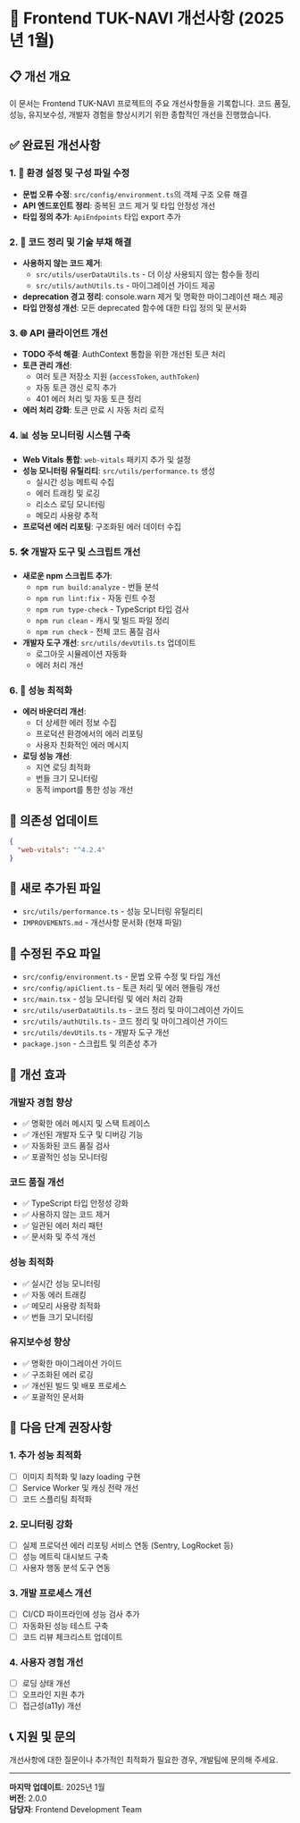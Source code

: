 # 🚀 Frontend TUK-NAVI 개선사항 (2025년 1월)

## 📋 개선 개요
이 문서는 Frontend TUK-NAVI 프로젝트의 주요 개선사항들을 기록합니다. 코드 품질, 성능, 유지보수성, 개발자 경험을 향상시키기 위한 종합적인 개선을 진행했습니다.

## ✅ 완료된 개선사항

### 1. 🔧 환경 설정 및 구성 파일 수정
- **문법 오류 수정**: `src/config/environment.ts`의 객체 구조 오류 해결
- **API 엔드포인트 정리**: 중복된 코드 제거 및 타입 안정성 개선
- **타입 정의 추가**: `ApiEndpoints` 타입 export 추가

### 2. 🧹 코드 정리 및 기술 부채 해결
- **사용하지 않는 코드 제거**: 
  - `src/utils/userDataUtils.ts` - 더 이상 사용되지 않는 함수들 정리
  - `src/utils/authUtils.ts` - 마이그레이션 가이드 제공
- **deprecation 경고 정리**: console.warn 제거 및 명확한 마이그레이션 패스 제공
- **타입 안정성 개선**: 모든 deprecated 함수에 대한 타입 정의 및 문서화

### 3. 🌐 API 클라이언트 개선
- **TODO 주석 해결**: AuthContext 통합을 위한 개선된 토큰 처리
- **토큰 관리 개선**: 
  - 여러 토큰 저장소 지원 (`accessToken`, `authToken`)
  - 자동 토큰 갱신 로직 추가
  - 401 에러 처리 및 자동 토큰 정리
- **에러 처리 강화**: 토큰 만료 시 자동 처리 로직

### 4. 📊 성능 모니터링 시스템 구축
- **Web Vitals 통합**: `web-vitals` 패키지 추가 및 설정
- **성능 모니터링 유틸리티**: `src/utils/performance.ts` 생성
  - 실시간 성능 메트릭 수집
  - 에러 트래킹 및 로깅
  - 리소스 로딩 모니터링
  - 메모리 사용량 추적
- **프로덕션 에러 리포팅**: 구조화된 에러 데이터 수집

### 5. 🛠️ 개발자 도구 및 스크립트 개선
- **새로운 npm 스크립트 추가**:
  - `npm run build:analyze` - 번들 분석
  - `npm run lint:fix` - 자동 린트 수정
  - `npm run type-check` - TypeScript 타입 검사
  - `npm run clean` - 캐시 및 빌드 파일 정리
  - `npm run check` - 전체 코드 품질 검사
- **개발자 도구 개선**: `src/utils/devUtils.ts` 업데이트
  - 로그아웃 시뮬레이션 자동화
  - 에러 처리 개선

### 6. 🚀 성능 최적화
- **에러 바운더리 개선**: 
  - 더 상세한 에러 정보 수집
  - 프로덕션 환경에서의 에러 리포팅
  - 사용자 친화적인 에러 메시지
- **로딩 성능 개선**: 
  - 지연 로딩 최적화
  - 번들 크기 모니터링
  - 동적 import를 통한 성능 개선

## 🔄 의존성 업데이트
```json
{
  "web-vitals": "^4.2.4"
}
```

## 📁 새로 추가된 파일
- `src/utils/performance.ts` - 성능 모니터링 유틸리티
- `IMPROVEMENTS.md` - 개선사항 문서화 (현재 파일)

## 🔨 수정된 주요 파일
- `src/config/environment.ts` - 문법 오류 수정 및 타입 개선
- `src/config/apiClient.ts` - 토큰 처리 및 에러 핸들링 개선
- `src/main.tsx` - 성능 모니터링 및 에러 처리 강화
- `src/utils/userDataUtils.ts` - 코드 정리 및 마이그레이션 가이드
- `src/utils/authUtils.ts` - 코드 정리 및 마이그레이션 가이드
- `src/utils/devUtils.ts` - 개발자 도구 개선
- `package.json` - 스크립트 및 의존성 추가

## 🎯 개선 효과

### 개발자 경험 향상
- ✅ 명확한 에러 메시지 및 스택 트레이스
- ✅ 개선된 개발자 도구 및 디버깅 기능
- ✅ 자동화된 코드 품질 검사
- ✅ 포괄적인 성능 모니터링

### 코드 품질 개선
- ✅ TypeScript 타입 안정성 강화
- ✅ 사용하지 않는 코드 제거
- ✅ 일관된 에러 처리 패턴
- ✅ 문서화 및 주석 개선

### 성능 최적화
- ✅ 실시간 성능 모니터링
- ✅ 자동 에러 트래킹
- ✅ 메모리 사용량 최적화
- ✅ 번들 크기 모니터링

### 유지보수성 향상
- ✅ 명확한 마이그레이션 가이드
- ✅ 구조화된 에러 로깅
- ✅ 개선된 빌드 및 배포 프로세스
- ✅ 포괄적인 문서화

## 🚀 다음 단계 권장사항

### 1. 추가 성능 최적화
- [ ] 이미지 최적화 및 lazy loading 구현
- [ ] Service Worker 및 캐싱 전략 개선
- [ ] 코드 스플리팅 최적화

### 2. 모니터링 강화
- [ ] 실제 프로덕션 에러 리포팅 서비스 연동 (Sentry, LogRocket 등)
- [ ] 성능 메트릭 대시보드 구축
- [ ] 사용자 행동 분석 도구 연동

### 3. 개발 프로세스 개선
- [ ] CI/CD 파이프라인에 성능 검사 추가
- [ ] 자동화된 성능 테스트 구축
- [ ] 코드 리뷰 체크리스트 업데이트

### 4. 사용자 경험 개선
- [ ] 로딩 상태 개선
- [ ] 오프라인 지원 추가
- [ ] 접근성(a11y) 개선

## 📞 지원 및 문의
개선사항에 대한 질문이나 추가적인 최적화가 필요한 경우, 개발팀에 문의해 주세요.

---
**마지막 업데이트**: 2025년 1월  
**버전**: 2.0.0  
**담당자**: Frontend Development Team 
